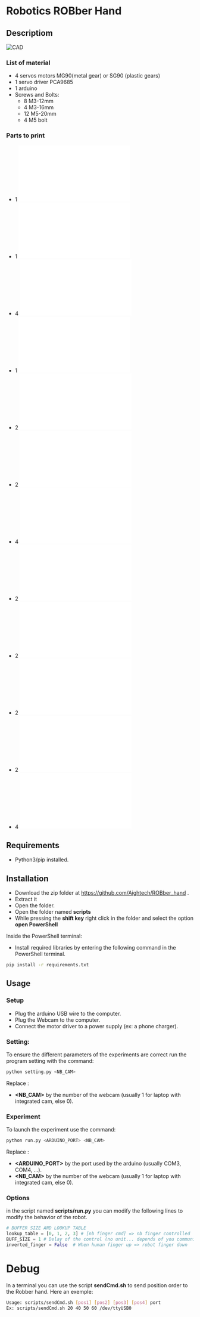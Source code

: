 # Robotics ROBber Hand

## Descriptiom
![CAD](/img/P1.PNG)

### List of material
- 4 servos motors MG90(metal gear) or SG90 (plastic gears)
- 1 servo driver PCA9685
- 1 arduino
- Screws and Bolts:
  - 8 M3-12mm
  - 4 M3-16mm
  - 12 M5-20mm
  - 4 M5 bolt

### Parts to print
- 1 ![frame](/models/frame.stl)
- 1 ![lid](/models/frame.stl)
- 4 ![foot](/models/frame.stl)
- 1 ![arduinoUNO and PCA holder](/models/arduinoUNO_PCA_holder.stl)
- 2 ![p1_short](/models/p1_short.stl)
- 2 ![p1_long](/models/p1_long.stl)
- 4 ![p2](/models/p2.stl)
- 2 ![p3_short](/models/p3_short.stl)
- 2 ![p3_long](/models/p3_long.stl)
- 2 ![p4_short](/models/p4_short.stl)
- 2 ![p4_long](/models/p4_long.stl)
- 4 ![bolt](/models/bolt.stl)

## Requirements
- Python3/pip installed.

## Installation

- Download the zip folder at https://github.com/Aightech/ROBber_hand .
- Extract it
- Open the folder.
- Open the folder named **scripts**
- While pressing the **shift key** right click in the folder and select the option **open PowerShell**

Inside the PowerShell terminal:
- Install required libraries by entering the following command in the PowerShell terminal.
```bash 
pip install -r requirements.txt
```
## Usage

### Setup
- Plug the arduino USB wire to the computer.
- Plug the Webcam to the computer.
- Connect the motor driver to a power supply (ex: a phone charger).

### Setting:
To ensure the different parameters of the experiments are correct run the program setting with the command:
```bash 
python setting.py <NB_CAM> 
```
Replace :
- **<NB_CAM>** by the number of the webcam (usually 1 for laptop with integrated cam, else 0).

### Experiment
To launch the experiment use the command:
```bash 
python run.py <ARDUINO_PORT> <NB_CAM>
```
Replace :
- **<ARDUINO_PORT>** by the port used by the arduino (usually COM3, COM4, ...).
- **<NB_CAM>** by the number of the webcam (usually 1 for laptop with integrated cam, else 0).

### Options

in the script named **scripts/run.py** you can modify the following lines to modify the behavior of the robot.
```python
# BUFFER SIZE AND LOOKUP TABLE
lookup_table = [0, 1, 2, 3] # [nb finger cmd] => nb finger controlled
BUFF_SIZE = 1 # Delay of the control (no unit... depends of you communication speed)
inverted_finger = False  # When human finger up => robot finger down 
```

# Debug

In a terminal you can use the script **sendCmd.sh** to send position order to the Robber hand. Here an exemple:
```bash
Usage: scripts/sendCmd.sh [pos1] [pos2] [pos3] [pos4] port
Ex: scripts/sendCmd.sh 20 40 50 60 /dev/ttyUSB0
```

